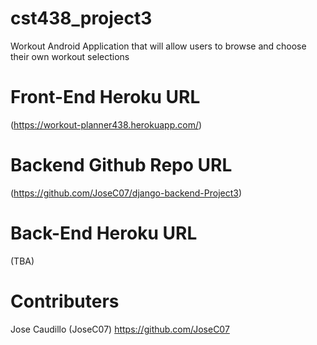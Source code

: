 # cst438_project3

Workout Android Application that will allow users to browse and choose their own workout selections

# Front-End Heroku URL
(https://workout-planner438.herokuapp.com/)

# Backend Github Repo URL
(https://github.com/JoseC07/django-backend-Project3)

# Back-End Heroku URL
(TBA)

# Contributers
Jose Caudillo (JoseC07) https://github.com/JoseC07

